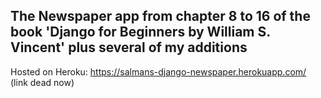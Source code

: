 ## The Newspaper app from chapter 8 to 16 of the book 'Django for Beginners by William S. Vincent' plus several of my additions

Hosted on Heroku: https://salmans-django-newspaper.herokuapp.com/ (link dead now)
